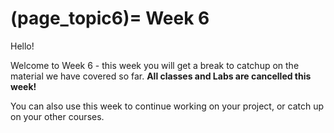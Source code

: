 (page_topic6)=
Week 6
=======================

Hello!

Welcome to Week 6 - this week you will get a break to catchup on the material we have covered so far.
**All classes and Labs are cancelled this week!**

You can also use this week to continue working on your project, or catch up on your other courses.